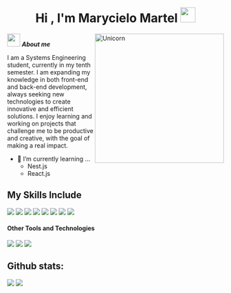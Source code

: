 
<h1 align="center"><b>Hi , I'm Marycielo Martel </b><img src="https://media.giphy.com/media/hvRJCLFzcasrR4ia7z/giphy.gif" width="35"></h1>
<!--  -->
<img align="right" width=300px alt="Unicorn" src="https://c.tenor.com/GN73MKBawZYAAAAi/busy-cute.gif" />

<img src="https://media.giphy.com/media/ObNTw8Uzwy6KQ/giphy.gif" width="30px">&nbsp;***About me***

I am a Systems Engineering student, currently in my tenth semester. I am expanding my knowledge in both front-end and back-end development, always seeking new technologies to create innovative and efficient solutions. I enjoy learning and working on projects that challenge me to be productive and creative, with the goal of making a real impact.
- 🌱 I’m currently learning ...
  - Nest.js
  - React.js 
## My Skills Include

<span> 
  <img src="https://img.shields.io/badge/HTML5-E34F26?style=for-the-badge&logo=html5&logoColor=white">
  <img src="https://img.shields.io/badge/CSS3-1572B6?style=for-the-badge&logo=css3&logoColor=white">
  <img src="https://img.shields.io/badge/JavaScript-F7DF1E?style=for-the-badge&logo=javascript&logoColor=black">
  <img src="https://img.shields.io/badge/python-3670A0?style=for-the-badge&logo=python&logoColor=ffdd54">
  <img src= "https://img.shields.io/badge/typescript-%23007ACC.svg?style=for-the-badge&logo=typescript&logoColor=white">
  <img src="https://img.shields.io/badge/Angular-DD0031?style=for-the-badge&logo=angular&logoColor=white">
  <img src="https://img.shields.io/badge/Vue.js-4FC08D?style=for-the-badge&logo=vue.js&logoColor=white">
  <img src="https://img.shields.io/badge/Laravel-FF2D20?style=for-the-badge&logo=laravel&logoColor=white">


  

</span>


<h4> Other Tools and Technologies </h4>
<span>
  <img src="https://img.shields.io/badge/Git-F05032?style=for-the-badge&logo=git&logoColor=white">
  <img src="https://img.shields.io/badge/jira-%230A0FFF.svg?style=for-the-badge&logo=jira&logoColor=white">
  <img src="https://img.shields.io/badge/Notion-%23000000.svg?style=for-the-badge&logo=notion&logoColor=white">
 




</span>


<h2>Github stats:</h2> 

[![](https://github-readme-stats.vercel.app/api?username=Mary22Martel&show_icons=true&theme=tokyonight&hide_border=true&locale=en)](https://github.com/Mary22Martel)
[![](https://github-readme-streak-stats.herokuapp.com/?user=Mary22Martel&theme=material-palenight)](https://github.com/Mary22Martel)


</div>


